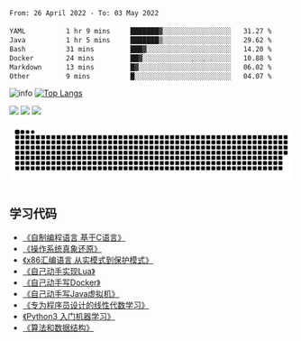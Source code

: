 <!--START_SECTION:waka-->

```text
From: 26 April 2022 - To: 03 May 2022

YAML          1 hr 9 mins     ███████▓░░░░░░░░░░░░░░░░░   31.27 %
Java          1 hr 5 mins     ███████▒░░░░░░░░░░░░░░░░░   29.62 %
Bash          31 mins         ███▓░░░░░░░░░░░░░░░░░░░░░   14.20 %
Docker        24 mins         ██▓░░░░░░░░░░░░░░░░░░░░░░   10.88 %
Markdown      13 mins         █▓░░░░░░░░░░░░░░░░░░░░░░░   06.02 %
Other         9 mins          █░░░░░░░░░░░░░░░░░░░░░░░░   04.07 %
```

<!--END_SECTION:waka-->

![info](https://github-readme-stats.vercel.app/api?username=chenlingmin&show_icons=true&count_private=true&hide=prs&theme=default_repocard)
[![Top Langs](https://github-readme-stats.vercel.app/api/top-langs/?username=chenlingmin&layout=compact)](https://github.com/anuraghazra/github-readme-stats)


[![](https://img.shields.io/badge/OS-Arch%20Linux-33aadd?style=flat-square&logo=arch-linux&logoColor=ffffff)](https://www.archlinux.org/)
[![](https://img.shields.io/badge/macOS-Hackintosh-292e33?style=flat-square&logo=apple&logoColor=ffffff)](https://www.tonymacx86.com/)
![](https://visitor-badge.glitch.me/badge?page_id=CasterWx.readme)

![](https://raw.githubusercontent.com/chenlingmin/chenlingmin/main/assets/github-contribution-grid-snake.svg)  

## 学习代码

* [《自制编程语言 基于C语言》](https://github.com/chenlingmin/sparrow)
* [《操作系统真象还原》](https://github.com/chenlingmin/os-learn)
* [《x86汇编语言 从实模式到保护模式》](https://github.com/chenlingmin/x86_assembly)
* [《自己动手实现Lua》](https://github.com/chenlingmin/luago)
* [《自己动手写Docker》](https://github.com/chenlingmin/mydocker)
* [《自己动手写Java虚拟机》](https://github.com/chenlingmin/jvmgo)
* [《专为程序员设计的线性代数学习》](https://github.com/chenlingmin/Play-with-Linear-Algebra)
* [《Python3 入门机器学习》](https://github.com/chenlingmin/python3-ml)
* [《算法和数据结构》](https://github.com/chenlingmin/algorithms)
